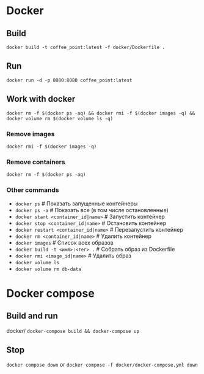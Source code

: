 # Docker
## Build
`docker build -t coffee_point:latest -f docker/Dockerfile .`
## Run
`docker run -d -p 8080:8080 coffee_point:latest`
## Work with docker
`docker rm -f $(docker ps -aq) && docker rmi -f $(docker images -q) && docker volume rm $(docker volume ls -q)`
### Remove images
`docker rmi -f $(docker images -q)`
### Remove containers
`docker rm -f $(docker ps -aq)`
### Other commands
* `docker ps`                              # Показать запущенные контейнеры
* `docker ps -a`                           # Показать все (в том числе остановленные)
* `docker start <container_id|name>`      # Запустить контейнер
* `docker stop <container_id|name>`       # Остановить контейнер
* `docker restart <container_id|name>`    # Перезапустить контейнер
* `docker rm <container_id|name>`         # Удалить контейнер
* `docker images`                          # Список всех образов
* `docker build -t <имя>:<тег> .`         # Собрать образ из Dockerfile
* `docker rmi <image_id|name>`            # Удалить образ
* `docker volume ls`
* `docker volume rm db-data`

# Docker compose
## Build and run
docker/
`docker-compose build && docker-compose up`

## Stop
`docker compose down`
or
`docker compose -f docker/docker-compose.yml down`
